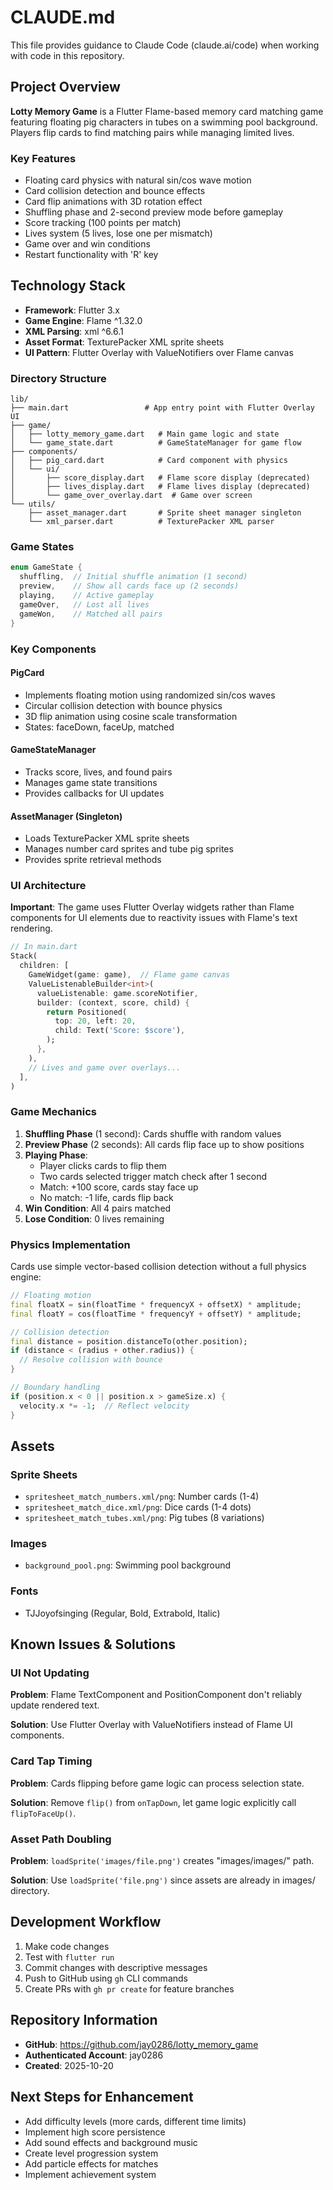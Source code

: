 # CLAUDE.md

This file provides guidance to Claude Code (claude.ai/code) when working with code in this repository.

## Project Overview

**Lotty Memory Game** is a Flutter Flame-based memory card matching game featuring floating pig characters in tubes on a swimming pool background. Players flip cards to find matching pairs while managing limited lives.

### Key Features
- Floating card physics with natural sin/cos wave motion
- Card collision detection and bounce effects
- Card flip animations with 3D rotation effect
- Shuffling phase and 2-second preview mode before gameplay
- Score tracking (100 points per match)
- Lives system (5 lives, lose one per mismatch)
- Game over and win conditions
- Restart functionality with 'R' key

## Technology Stack

- **Framework**: Flutter 3.x
- **Game Engine**: Flame ^1.32.0
- **XML Parsing**: xml ^6.6.1
- **Asset Format**: TexturePacker XML sprite sheets
- **UI Pattern**: Flutter Overlay with ValueNotifiers over Flame canvas

### Directory Structure
```
lib/
├── main.dart                 # App entry point with Flutter Overlay UI
├── game/
│   ├── lotty_memory_game.dart   # Main game logic and state
│   └── game_state.dart          # GameStateManager for game flow
├── components/
│   ├── pig_card.dart            # Card component with physics
│   └── ui/
│       ├── score_display.dart   # Flame score display (deprecated)
│       ├── lives_display.dart   # Flame lives display (deprecated)
│       └── game_over_overlay.dart  # Game over screen
└── utils/
    ├── asset_manager.dart       # Sprite sheet manager singleton
    └── xml_parser.dart          # TexturePacker XML parser
```

### Game States
```dart
enum GameState {
  shuffling,  // Initial shuffle animation (1 second)
  preview,    // Show all cards face up (2 seconds)
  playing,    // Active gameplay
  gameOver,   // Lost all lives
  gameWon,    // Matched all pairs
}
```

### Key Components

#### PigCard
- Implements floating motion using randomized sin/cos waves
- Circular collision detection with bounce physics
- 3D flip animation using cosine scale transformation
- States: faceDown, faceUp, matched

#### GameStateManager
- Tracks score, lives, and found pairs
- Manages game state transitions
- Provides callbacks for UI updates

#### AssetManager (Singleton)
- Loads TexturePacker XML sprite sheets
- Manages number card sprites and tube pig sprites
- Provides sprite retrieval methods

### UI Architecture

**Important**: The game uses Flutter Overlay widgets rather than Flame components for UI elements due to reactivity issues with Flame's text rendering.

```dart
// In main.dart
Stack(
  children: [
    GameWidget(game: game),  // Flame game canvas
    ValueListenableBuilder<int>(
      valueListenable: game.scoreNotifier,
      builder: (context, score, child) {
        return Positioned(
          top: 20, left: 20,
          child: Text('Score: $score'),
        );
      },
    ),
    // Lives and game over overlays...
  ],
)
```

### Game Mechanics

1. **Shuffling Phase** (1 second): Cards shuffle with random values
2. **Preview Phase** (2 seconds): All cards flip face up to show positions
3. **Playing Phase**:
   - Player clicks cards to flip them
   - Two cards selected trigger match check after 1 second
   - Match: +100 score, cards stay face up
   - No match: -1 life, cards flip back
4. **Win Condition**: All 4 pairs matched
5. **Lose Condition**: 0 lives remaining

### Physics Implementation

Cards use simple vector-based collision detection without a full physics engine:

```dart
// Floating motion
final floatX = sin(floatTime * frequencyX + offsetX) * amplitude;
final floatY = cos(floatTime * frequencyY + offsetY) * amplitude;

// Collision detection
final distance = position.distanceTo(other.position);
if (distance < (radius + other.radius)) {
  // Resolve collision with bounce
}

// Boundary handling
if (position.x < 0 || position.x > gameSize.x) {
  velocity.x *= -1;  // Reflect velocity
}
```

## Assets

### Sprite Sheets
- `spritesheet_match_numbers.xml/png`: Number cards (1-4)
- `spritesheet_match_dice.xml/png`: Dice cards (1-4 dots)
- `spritesheet_match_tubes.xml/png`: Pig tubes (8 variations)

### Images
- `background_pool.png`: Swimming pool background

### Fonts
- TJJoyofsinging (Regular, Bold, Extrabold, Italic)

## Known Issues & Solutions

### UI Not Updating
**Problem**: Flame TextComponent and PositionComponent don't reliably update rendered text.

**Solution**: Use Flutter Overlay with ValueNotifiers instead of Flame UI components.

### Card Tap Timing
**Problem**: Cards flipping before game logic can process selection state.

**Solution**: Remove `flip()` from `onTapDown`, let game logic explicitly call `flipToFaceUp()`.

### Asset Path Doubling
**Problem**: `loadSprite('images/file.png')` creates "images/images/" path.

**Solution**: Use `loadSprite('file.png')` since assets are already in images/ directory.

## Development Workflow

1. Make code changes
2. Test with `flutter run`
3. Commit changes with descriptive messages
4. Push to GitHub using `gh` CLI commands
5. Create PRs with `gh pr create` for feature branches

## Repository Information

- **GitHub**: https://github.com/jay0286/lotty_memory_game
- **Authenticated Account**: jay0286
- **Created**: 2025-10-20

## Next Steps for Enhancement

- Add difficulty levels (more cards, different time limits)
- Implement high score persistence
- Add sound effects and background music
- Create level progression system
- Add particle effects for matches
- Implement achievement system
